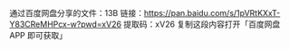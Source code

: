 通过百度网盘分享的文件：13B
链接：https://pan.baidu.com/s/1pVRtKXxT-Y83CReMHPcx-w?pwd=xV26 
提取码：xV26 
复制这段内容打开「百度网盘APP 即可获取」
